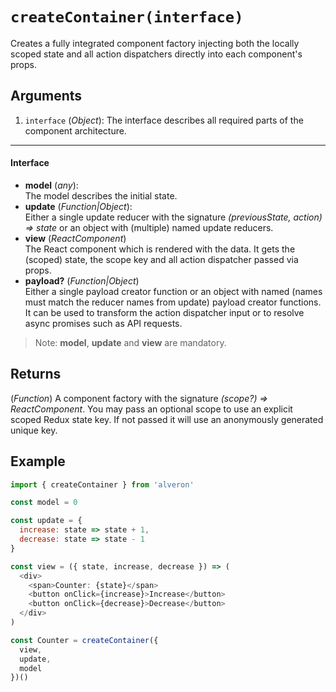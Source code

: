 # `createContainer(interface)`

Creates a fully integrated component factory injecting both the locally scoped state and all action dispatchers directly into each component's props.

## Arguments
1. `interface` (*Object*): The interface describes all required parts of the component architecture.

---
#### Interface
* **model** (*any*):<br>The model describes the initial state.
* **update** (*Function|Object*):<br>Either a single update reducer with the signature *(previousState, action) => state* or an object with (multiple) named update reducers.
* **view** (*ReactComponent*)<br>The React component which is rendered with the data. It gets the (scoped) state, the scope key and all action dispatcher passed via props.
* **payload?** (*Function|Object*)<br>Either a single payload creator function or an object with named (names must match the reducer names from update) payload creator functions. It can be used to transform the action dispatcher input or to resolve async promises such as API requests.

> Note: **model**, **update** and **view** are mandatory.


## Returns
(*Function*) A component factory with the signature *(scope?) => ReactComponent*. You may pass an optional scope to use an explicit scoped Redux state key. If not passed it will use an anonymously generated unique key.

## Example
```javascript
import { createContainer } from 'alveron'

const model = 0

const update = {
  increase: state => state + 1,
  decrease: state => state - 1
}

const view = ({ state, increase, decrease }) => (
  <div>
    <span>Counter: {state}</span>
    <button onClick={increase}>Increase</button>
    <button onClick={decrease}>Decrease</button>
  </div>
)

const Counter = createContainer({
  view,
  update,
  model
})()
```
